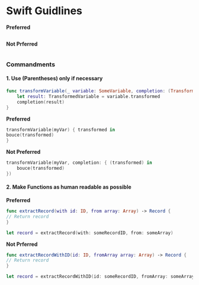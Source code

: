 # Swift Guidlines

**Preferred**
```swift

```

**Not Prferred**
```swift

```



### Commandments

#### 1. Use (Parentheses) only if necessary

```swift
func transformVariable(_ variable: SomeVariable, completion: (TransformedVariable) ->  Void)) {
    let result: TransformedVariable = variable.transformed
    completion(result)
}
```

**Preferred**
```swift
transformVariable(myVar) { transformed in
bouce(transformed)
}
```

**Not Preferred**
```swift
transformVariable(myVar, completion: { (transformed) in
    bouce(transformed)
})
```


#### 2. Make Functions as human readable as possible  
**Preferred**
```swift
func extractRecord(with id: ID, from array: Array) -> Record {
// Return record
}

let record = extractRecord(with: someRecordID, from: someArray)
```

**Not Prferred**
```swift
func extractRecordWithID(id: ID, fromArray array: Array) -> Record {
// Return record
}

let record = extractRecordWithID(id: someRecordID, fromArray: someArray)
```
